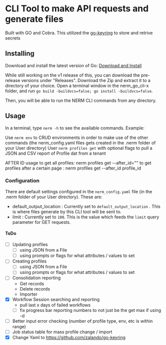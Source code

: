 # CLI Tool to make API requests and generate files

Built with GO and Cobra. This utilized the [go-keyring](https://www.github.com/zalando/go-keyring) to store and retrive secrets

## Installing

Download and install the latest version of Go: [Download and Install](https://go.dev/doc/install)

While still working on the v1 release of this, you can download the pre-release versions under "Releases". Download the Zip and extract it to a directory of your choice. Open a terminal window in the nerm_go_cli-x folder, and run `go build -buildvcs=false; go install -buildvcs=false`. 

Then, you will be able to run the NERM CLI commands from any directory. 


## Usage

In a terminal, type `nerm -h` to see the available commands. Example:

Use `nerm env` to CRUD environments in order to make use of the other commands (the nerm_config.yaml files gets created in the .nerm folder of your User directory)
User `nerm profiles get` with optional flags to pull a JSON and CSV report of Profile dat from a tenant

AFTER ID usage
to get all profiles: nerm profiles get --after_id=""
to get profiles after a certain page : nerm profiles get --after_id profile_id

### Configuration
There are default settings configured in the `nerm_config.yaml` file (in the .nerm folder of your User directory). These are:
- default_output_location : Currently set to `default_output_location` . This is where files generate by this CLI tool will be sent to.
- limit : Currently set to `100`. This is the value which feeds the `limit` query parameter for GET requests.


#### ToDo
- [ ] Updating profiles
    - [ ] using JSON from a File
    - [ ] using prompts or flags for what attributes / values to set
- [ ] Creating profiles
    - [ ] using JSON from a File
    - [ ] using prompts or flags for what attributes / values to set
- [ ] Consolidation reporting
    - Get records
    - Delete records
    - Importer
- [x] Workflow Session searching and reporting
    - pull last x days of failed workflows 
    - [ ] fix progress bar reporting numbers to not just be the get max if using -d
- [ ] Better input error checking (number of profile type, env, etc is within range)
- [ ] Job status table for mass profile change / import
- [x] Change Yaml to https://github.com/zalando/go-keyring
